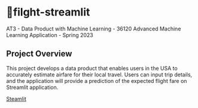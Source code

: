 # 🛫filght-streamlit
AT3 - Data Product with Machine Learning - 36120 Advanced Machine Learning Application - Spring 2023

Project Overview
-----------------------------------------------------------------------------------------------------
This project develops a data product that enables users in the USA to accurately estimate airfare for their local travel. Users can input trip details, and the application will provide a prediction of the expected flight fare on Streamlit application.

[Steamlit](https://share.streamlit.io/-/auth/app?redirect_uri=https%3A%2F%2Fcrybaby-fareprediction.streamlit.app%2F)
